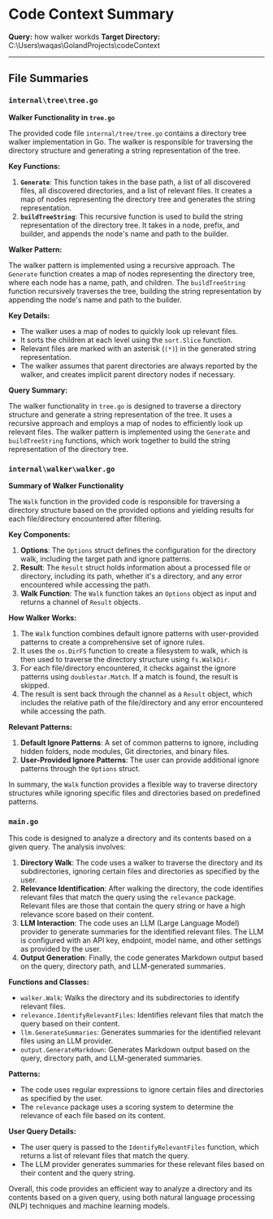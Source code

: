 # Code Context Summary

**Query:** how walker workds
**Target Directory:** C:\Users\waqas\GolandProjects\codeContext

---

## File Summaries

### `internal\tree\tree.go`
**Walker Functionality in `tree.go`**

The provided code file `internal/tree/tree.go` contains a directory tree walker implementation in Go. The walker is responsible for traversing the directory structure and generating a string representation of the tree.

**Key Functions:**

1. **`Generate`**: This function takes in the base path, a list of all discovered files, all discovered directories, and a list of relevant files. It creates a map of nodes representing the directory tree and generates the string representation.
2. **`buildTreeString`**: This recursive function is used to build the string representation of the directory tree. It takes in a node, prefix, and builder, and appends the node's name and path to the builder.

**Walker Pattern:**

The walker pattern is implemented using a recursive approach. The `Generate` function creates a map of nodes representing the directory tree, where each node has a name, path, and children. The `buildTreeString` function recursively traverses the tree, building the string representation by appending the node's name and path to the builder.

**Key Details:**

* The walker uses a map of nodes to quickly look up relevant files.
* It sorts the children at each level using the `sort.Slice` function.
* Relevant files are marked with an asterisk (`(*)`) in the generated string representation.
* The walker assumes that parent directories are always reported by the walker, and creates implicit parent directory nodes if necessary.

**Query Summary:**

The walker functionality in `tree.go` is designed to traverse a directory structure and generate a string representation of the tree. It uses a recursive approach and employs a map of nodes to efficiently look up relevant files. The walker pattern is implemented using the `Generate` and `buildTreeString` functions, which work together to build the string representation of the directory tree.

### `internal\walker\walker.go`
**Summary of Walker Functionality**

The `Walk` function in the provided code is responsible for traversing a directory structure based on the provided options and yielding results for each file/directory encountered after filtering.

**Key Components:**

1. **Options**: The `Options` struct defines the configuration for the directory walk, including the target path and ignore patterns.
2. **Result**: The `Result` struct holds information about a processed file or directory, including its path, whether it's a directory, and any error encountered while accessing the path.
3. **Walk Function**: The `Walk` function takes an `Options` object as input and returns a channel of `Result` objects.

**How Walker Works:**

1. The `Walk` function combines default ignore patterns with user-provided patterns to create a comprehensive set of ignore rules.
2. It uses the `os.DirFS` function to create a filesystem to walk, which is then used to traverse the directory structure using `fs.WalkDir`.
3. For each file/directory encountered, it checks against the ignore patterns using `doublestar.Match`. If a match is found, the result is skipped.
4. The result is sent back through the channel as a `Result` object, which includes the relative path of the file/directory and any error encountered while accessing the path.

**Relevant Patterns:**

1. **Default Ignore Patterns**: A set of common patterns to ignore, including hidden folders, node modules, Git directories, and binary files.
2. **User-Provided Ignore Patterns**: The user can provide additional ignore patterns through the `Options` struct.

In summary, the `Walk` function provides a flexible way to traverse directory structures while ignoring specific files and directories based on predefined patterns.

### `main.go`
This code is designed to analyze a directory and its contents based on a given query. The analysis involves:

1. **Directory Walk**: The code uses a walker to traverse the directory and its subdirectories, ignoring certain files and directories as specified by the user.
2. **Relevance Identification**: After walking the directory, the code identifies relevant files that match the query using the `relevance` package. Relevant files are those that contain the query string or have a high relevance score based on their content.
3. **LLM Interaction**: The code uses an LLM (Large Language Model) provider to generate summaries for the identified relevant files. The LLM is configured with an API key, endpoint, model name, and other settings as provided by the user.
4. **Output Generation**: Finally, the code generates Markdown output based on the query, directory path, and LLM-generated summaries.

**Functions and Classes:**

* `walker.Walk`: Walks the directory and its subdirectories to identify relevant files.
* `relevance.IdentifyRelevantFiles`: Identifies relevant files that match the query based on their content.
* `llm.GenerateSummaries`: Generates summaries for the identified relevant files using an LLM provider.
* `output.GenerateMarkdown`: Generates Markdown output based on the query, directory path, and LLM-generated summaries.

**Patterns:**

* The code uses regular expressions to ignore certain files and directories as specified by the user.
* The `relevance` package uses a scoring system to determine the relevance of each file based on its content.

**User Query Details:**

* The user query is passed to the `IdentifyRelevantFiles` function, which returns a list of relevant files that match the query.
* The LLM provider generates summaries for these relevant files based on their content and the query string.

Overall, this code provides an efficient way to analyze a directory and its contents based on a given query, using both natural language processing (NLP) techniques and machine learning models.

